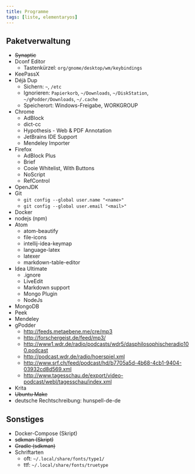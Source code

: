 ```yaml
---
title: Programme
tags: [liste, elementaryos]
---
```


## Paketverwaltung

-   ~~Synaptic~~
-   Dconf Editor
    -   Tastenkürzel: `org/gnome/desktop/wm/keybindings`
-   KeePassX
-   Déjà Dup
    -   Sichern: `~`, `/etc`
    -   Ignorieren: `Papierkorb`, `~/Downloads`, `~/DiskStation`, `~/gPodder/Downloads`, `~/.cache`
    -   Speicherort: Windows-Freigabe, WORKGROUP
-   Chrome
    -   AdBlock
    -   dict-cc
    -   Hypothesis - Web & PDF Annotation
    -   JetBrains IDE Support
    -   Mendeley Importer
-   Firefox
    -   AdBlock Plus
    -   Brief
    -   Cooie Whitelist, With Buttons
    -   NoScript
    -   RefControl
-   OpenJDK
-   Git
    -   `git config --global user.name "<name>"`
    -   `git config --global user.email "<mail>"`
-   Docker
-   nodejs (npm)
-   Atom
    -   atom-beautify
    -   file-icons
    -   intellij-idea-keymap
    -   language-latex
    -   latexer
    -   markdown-table-editor
-   Idea Ultimate
    -   .ignore
    -   LiveEdit
    -   Markdown support
    -   Mongo Plugin
    -   NodeJs
-   MongoDB
-   Peek
-   Mendeley
-   gPodder
    -   <http://feeds.metaebene.me/cre/mp3>
    -   <http://forschergeist.de/feed/mp3/>
    -   <http://www1.wdr.de/radio/podcasts/wdr5/dasphilosophischeradio100.podcast>
    -   <http://podcast.wdr.de/radio/hoerspiel.xml>
    -   <http://www.srf.ch/feed/podcast/hd/b7705a5d-4b68-4cb1-9404-03932cd8d569.xml>
    -   <http://www.tagesschau.de/export/video-podcast/webl/tagesschau/index.xml>
-   Krita
-   ~~Ubuntu Make~~
-   deutsche Rechtschreibung: hunspell-de-de

## Sonstiges

-   Docker-Compose (Skript)
-   ~~sdkman (Skript)~~
-   ~~Gradle (sdkman)~~
-   Schriftarten
    - oft: `~/.local/share/fonts/type1/`
    - ttf: `~/.local/share/fonts/truetype`
